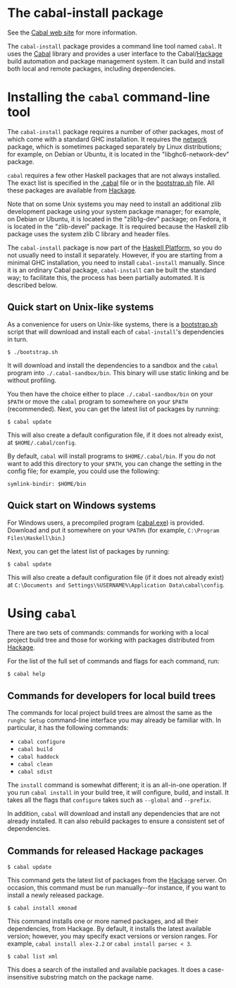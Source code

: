 The cabal-install package
=========================

See the [Cabal web site] for more information.

The `cabal-install` package provides a command line tool named `cabal`.
It uses the [Cabal] library and provides a user interface to the
Cabal/[Hackage] build automation and package management system. It can
build and install both local and remote packages, including
dependencies.

[Cabal web site]: http://www.haskell.org/cabal/
[Cabal]: ../Cabal/README.md

Installing the `cabal` command-line tool
========================================

The `cabal-install` package requires a number of other packages, most of
which come with a standard GHC installation. It requires the [network]
package, which is sometimes packaged separately by Linux distributions;
for example, on Debian or Ubuntu, it is located in the
"libghc6-network-dev" package.

`cabal` requires a few other Haskell packages that are not always
installed. The exact list is specified in the [.cabal] file or in the
[bootstrap.sh] file. All these packages are available from [Hackage].

Note that on some Unix systems you may need to install an additional
zlib development package using your system package manager; for example,
on Debian or Ubuntu, it is located in the "zlib1g-dev" package; on
Fedora, it is located in the "zlib-devel" package. It is required
because the Haskell zlib package uses the system zlib C library and
header files.

The `cabal-install` package is now part of the [Haskell Platform], so you
do not usually need to install it separately. However, if you are
starting from a minimal GHC installation, you need to install
`cabal-install` manually. Since it is an ordinary Cabal package,
`cabal-install` can be built the standard way; to facilitate this, the
process has been partially automated. It is described below.

[.cabal]: cabal-install.cabal
[network]: http://hackage.haskell.org/package/network
[Haskell Platform]: http://www.haskell.org/platform/

Quick start on Unix-like systems
--------------------------------

As a convenience for users on Unix-like systems, there is a
[bootstrap.sh] script that will download and install each of
`cabal-install`'s dependencies in turn.

    $ ./bootstrap.sh

It will download and install the dependencies to a sandbox and the
`cabal` program into `./.cabal-sandbox/bin`. This binary will use
static linking and be without profiling.

You then have the choice either to place `./.cabal-sandbox/bin` on
your `$PATH` or move the `cabal` program to somewhere on your `$PATH`
(recommended). Next, you can get the latest list of packages by
running:

    $ cabal update

This will also create a default configuration file, if it does not
already exist, at `$HOME/.cabal/config`.

By default, `cabal` will install programs to `$HOME/.cabal/bin`. If you
do not want to add this directory to your `$PATH`, you can change
the setting in the config file; for example, you could use the
following:

    symlink-bindir: $HOME/bin


Quick start on Windows systems
------------------------------

For Windows users, a precompiled program ([cabal.exe]) is provided.
Download and put it somewhere on your `%PATH%` (for example,
`C:\Program Files\Haskell\bin`.)

Next, you can get the latest list of packages by running:

    $ cabal update

This will also create a default configuration file (if it does not
already exist) at
`C:\Documents and Settings\%USERNAME%\Application Data\cabal\config`.

[cabal.exe]: http://www.haskell.org/cabal/release/cabal-install-latest/

Using `cabal`
=============

There are two sets of commands: commands for working with a local
project build tree and those for working with packages distributed
from [Hackage].

For the list of the full set of commands and flags for each command,
run:

    $ cabal help


Commands for developers for local build trees
---------------------------------------------

The commands for local project build trees are almost the same as the
`runghc Setup` command-line interface you may already be familiar with.
In particular, it has the following commands:

  * `cabal configure`
  * `cabal build`
  * `cabal haddock`
  * `cabal clean`
  * `cabal sdist`

The `install` command is somewhat different; it is an all-in-one
operation. If you run `cabal install` in your build tree, it will
configure, build, and install. It takes all the flags that `configure`
takes such as `--global` and `--prefix`.

In addition, `cabal` will download and install any dependencies that are
not already installed. It can also rebuild packages to ensure a
consistent set of dependencies.


Commands for released Hackage packages
--------------------------------------

    $ cabal update

This command gets the latest list of packages from the [Hackage] server.
On occasion, this command must be run manually--for instance, if you
want to install a newly released package.

    $ cabal install xmonad

This command installs one or more named packages, and all their
dependencies, from Hackage. By default, it installs the latest available
version; however, you may specify exact versions or version ranges. For
example, `cabal install alex-2.2` or `cabal install parsec < 3`.

    $ cabal list xml

This does a search of the installed and available packages. It does a
case-insensitive substring match on the package name.


[Hackage]: http://hackage.haskell.org
[bootstrap.sh]: bootstrap.sh
